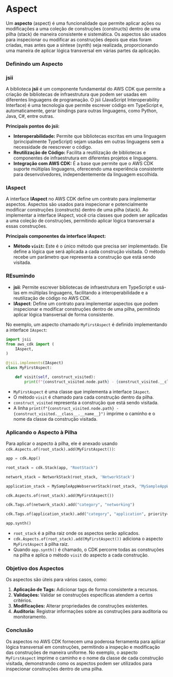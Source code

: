 # Aspect
Um **aspecto** (aspect) é uma funcionalidade que permite aplicar ações ou modificações a uma coleção de construções (constructs) dentro de uma pilha (stack) de maneira consistente e sistemática. Os aspectos são usados para inspecionar ou modificar as construções depois que elas foram criadas, mas antes que a síntese (synth) seja realizada, proporcionando uma maneira de aplicar lógica transversal em várias partes da aplicação.

### Definindo um Aspecto

### jsii

A biblioteca **jsii** é um componente fundamental do AWS CDK que permite a criação de bibliotecas de infraestrutura que podem ser usadas em diferentes linguagens de programação. O jsii (JavaScript Interoperability Interface) é uma tecnologia que permite escrever código em TypeScript e, automaticamente, gerar bindings para outras linguagens, como Python, Java, C#, entre outras.

**Principais pontos do jsii:**

- **Interoperabilidade:** Permite que bibliotecas escritas em uma linguagem (principalmente TypeScript) sejam usadas em outras linguagens sem a necessidade de reescrever o código.
- **Reutilização de Código:** Facilita a reutilização de bibliotecas e componentes de infraestrutura em diferentes projetos e linguagens.
- **Integração com AWS CDK:** É a base que permite que o AWS CDK suporte múltiplas linguagens, oferecendo uma experiência consistente para desenvolvedores, independentemente da linguagem escolhida.

### IAspect

A interface **IAspect** no AWS CDK define um contrato para implementar aspectos. Aspectos são usados para inspecionar e potencialmente modificar construções (constructs) dentro de uma pilha (stack). Ao implementar a interface IAspect, você cria classes que podem ser aplicadas a uma coleção de construções, permitindo aplicar lógica transversal a essas construções.

**Principais componentes da interface IAspect:**

- **Método `visit`:** Este é o único método que precisa ser implementado. Ele define a lógica que será aplicada a cada construção visitada. O método recebe um parâmetro que representa a construção que está sendo visitada.

### REsumindo

- **jsii**: Permite escrever bibliotecas de infraestrutura em TypeScript e usá-las em múltiplas linguagens, facilitando a interoperabilidade e a reutilização de código no AWS CDK.
- **IAspect**: Define um contrato para implementar aspectos que podem inspecionar e modificar construções dentro de uma pilha, permitindo aplicar lógica transversal de forma consistente.

No exemplo, um aspecto chamado `MyFirstAspect` é definido implementando a interface `IAspect`:

```python
import jsii
from aws_cdk import (
    IAspect,
)

@jsii.implements(IAspect)
class MyFirstAspect:

    def visit(self, construct_visited):
        print(f"{construct_visited.node.path} - {construct_visited.__class__.__name__}")
```

- `MyFirstAspect` é uma classe que implementa a interface `IAspect`.
- O método `visit` é chamado para cada construção dentro da pilha.
- `construct_visited` representa a construção que está sendo visitada.
- A linha `print(f"{construct_visited.node.path} - {construct_visited.__class__.__name__}")` imprime o caminho e o nome da classe da construção visitada.

### Aplicando o Aspecto à Pilha

Para aplicar o aspecto à pilha, ele é anexado usando `cdk.Aspects.of(root_stack).add(MyFirstAspect())`:

```python
app = cdk.App()

root_stack = cdk.Stack(app, "RootStack")

network_stack = NetworkStack(root_stack, 'NetworkStack')

application_stack = MySampleAppWebserverStack(root_stack, "MySampleAppWebserverStack", my_vpc=network_stack.vpc)

cdk.Aspects.of(root_stack).add(MyFirstAspect())

cdk.Tags.of(network_stack).add("category", "networking")

cdk.Tags.of(application_stack).add("category", "application", priority=200)

app.synth()
```

- `root_stack` é a pilha raiz onde os aspectos serão aplicados.
- `cdk.Aspects.of(root_stack).add(MyFirstAspect())` adiciona o aspecto `MyFirstAspect` à pilha raiz.
- Quando `app.synth()` é chamado, o CDK percorre todas as construções na pilha e aplica o método `visit` do aspecto a cada construção.

### Objetivo dos Aspectos

Os aspectos são úteis para vários casos, como:

1. **Aplicação de Tags:** Adicionar tags de forma consistente a recursos.
2. **Validações:** Validar se construções específicas atendem a certos critérios.
3. **Modificações:** Alterar propriedades de construções existentes.
4. **Auditoria:** Registrar informações sobre as construções para auditoria ou monitoramento.

### Conclusão

Os aspectos no AWS CDK fornecem uma poderosa ferramenta para aplicar lógica transversal em construções, permitindo a inspeção e modificação das construções de maneira uniforme. No exemplo, o aspecto `MyFirstAspect` imprime o caminho e o nome da classe de cada construção visitada, demonstrando como os aspectos podem ser utilizados para inspecionar construções dentro de uma pilha.